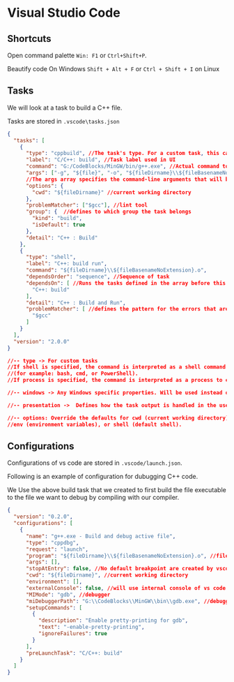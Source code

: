 # Visual Studio Code

## Shortcuts

Open command palette `Win: F1` or `Ctrl+Shift+P`.

Beautify code On Windows `Shift + Alt + F` or `Ctrl + Shift + I` on Linux

## Tasks

We will look at a task to build a C++ file.

Tasks are stored in `.vscode\tasks.json`

```json
{
  "tasks": [
    {
      "type": "cppbuild", //The task's type. For a custom task, this can either be shell or process
      "label": "C/C++: build", //Task label used in UI
      "command": "G:/CodeBlocks/MinGW/bin/g++.exe", //Actual command to execute
      "args": ["-g", "${file}", "-o", "${fileDirname}\\${fileBasenameNoExtension}.o"],
      //The args array specifies the command-line arguments that will be passed to g++
      "options": {
        "cwd": "${fileDirname}" //current working directory
      },
      "problemMatcher": ["$gcc"], //lint tool
      "group": {  //defines to which group the task belongs 
        "kind": "build",
        "isDefault": true
      },
      "detail": "C++ : Build"
    },
    {
      "type": "shell",
      "label": "C++: build run",
      "command": "${fileDirname}\\${fileBasenameNoExtension}.o",
      "dependsOrder": "sequence", //Sequence of task
      "dependsOn": [ //Runs the tasks defined in the array before this task is run.
        "C++: build"
      ],
      "detail": "C++ : Build and Run",
      "problemMatcher": [ //defines the pattern for the errors that are displayed in the terminal
        "$gcc"
      ]
    }
  ],
  "version": "2.0.0"
}

//-- type -> For custom tasks
//If shell is specified, the command is interpreted as a shell command 
//(for example: bash, cmd, or PowerShell).
//If process is specified, the command is interpreted as a process to execute.

//-- windows -> Any Windows specific properties. Will be used instead of default

//-- presentation ->  Defines how the task output is handled in the user interface.

//-- options: Override the defaults for cwd (current working directory),
//env (environment variables), or shell (default shell).
```

## Configurations

Configurations of vs code are stored in `.vscode/launch.json`.

Following is an example of configuration for dubugging C++ code.

We Use the above build task that we created to first build the file executable to the file we want to debug by compiling with our compiler.

```json
{
  "version": "0.2.0",
  "configurations": [
    {
      "name": "g++.exe - Build and debug active file",
      "type": "cppdbg",
      "request": "launch",
      "program": "${fileDirname}\\${fileBasenameNoExtension}.o", //file to be executed to debug
      "args": [],
      "stopAtEntry": false, //No default breakpoint are created by vscode
      "cwd": "${fileDirname}", //current working directory
      "environment": [],
      "externalConsole": false, //will use internal console of vs code
      "MIMode": "gdb", //debugger
      "miDebuggerPath": "G:\\CodeBlocks\\MinGW\\bin\\gdb.exe", //debugger path
      "setupCommands": [
        {
          "description": "Enable pretty-printing for gdb",
          "text": "-enable-pretty-printing",
          "ignoreFailures": true
        }
      ],
      "preLaunchTask": "C/C++: build"
    }
  ]
}
```
